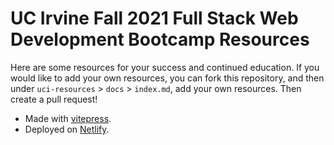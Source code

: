 # UC Irvine Fall 2021 Full Stack Web Development Bootcamp Resources
Here are some resources for your success and continued education. If you would like to add your own resources, you can fork this repository, and then under `uci-resources` > `docs` > `index.md`, add your own resources. Then create a pull request!

* Made with [vitepress](https://vitepress.vuejs.org).
* Deployed on [Netlify](https://www.netlify.com/).
